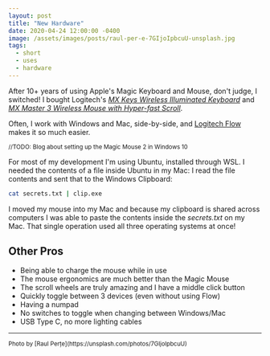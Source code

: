```yaml
---
layout: post
title: "New Hardware"
date: 2020-04-24 12:00:00 -0400
image: /assets/images/posts/raul-per-e-7GIjoIpbcuU-unsplash.jpg
tags:
  - short
  - uses
  - hardware
---
```


After 10+ years of using Apple's Magic Keyboard and Mouse, don't judge, I switched! I bought Logitech's [_MX Keys Wireless Illuminated Keyboard_](https://www.logitech.com/en-us/products/keyboards/mx-keys-wireless-keyboard.html) and [_MX Master 3 Wireless Mouse with Hyper-fast Scroll_](https://www.logitech.com/en-us/products/mice/mx-master-3.html).

Often, I work with Windows and Mac, side-by-side, and [Logitech Flow](https://www.logitech.com/en-us/product/options/page/flow-multi-device-control) makes it so much easier. 

<small>//TODO: Blog about setting up the Magic Mouse 2 in Windows 10</small>

For most of my development I'm using Ubuntu, installed through WSL. I needed the contents of a file inside Ubuntu in my Mac: I read the file contents and sent that to the Windows Clipboard:

```sh
cat secrets.txt | clip.exe
```

I moved my mouse into my Mac and because my clipboard is shared across computers I was able to paste the contents inside the _secrets.txt_ on my Mac. That single operation used all three operating systems at once!

## Other Pros

* Being able to charge the mouse while in use
* The mouse ergonomics are much better than the Magic Mouse
* The scroll wheels are truly amazing and I have a middle click button
* Quickly toggle between 3 devices (even without using Flow)
* Having a numpad
* No switches to toggle when changing between Windows/Mac
* USB Type C, no more lighting cables

___

<small>
  Photo by [Raul Perțe](https://unsplash.com/photos/7GIjoIpbcuU)
</small>
